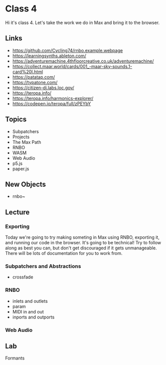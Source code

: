 # Class 4

Hi it's class 4. Let's take the work we do in Max and bring it to the browser.

## Links
- https://github.com/Cycling74/rnbo.example.webpage
- https://learningsynths.ableton.com/
- https://adventuremachine.4thfloorcreative.co.uk/adventuremachine/
- https://collect.maar.world/cards/001_-maar-sky-sounds.1-card%20I.html
- https://patatap.com/
- https://typatone.com/
- https://citizen-dj.labs.loc.gov/
- https://teropa.info/
- https://teropa.info/harmonics-explorer/
- https://codepen.io/teropa/full/zPEYbY

## Topics
- Subpatchers
- Projects
- The Max Path
- RNBO
- WASM
- Web Audio
- p5.js
- paper.js

## New Objects
- rnbo~

## Lecture
### Exporting
Today we're going to try making someting in Max using RNBO, exporting it, and running our code in the browser. It's going to be technical! Try to follow along as best you can, but don't get discouraged if it gets unmanageable. There will be lots of documentation for you to work from.

### Subpatchers and Abstractions
- crossfade

### RNBO
- inlets and outlets
- param
- MIDI in and out
- inports and outports

### Web Audio

## Lab
Formants
